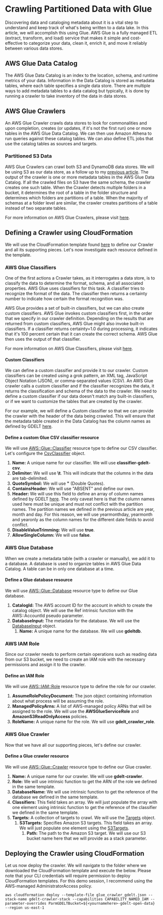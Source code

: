 # Crawling Partitioned Data with Glue

Discovering data and cataloging metadata about it is a vital step to understand and keep track of what's being written to a data lake. In this article, we will accomplish this using Glue. AWS Glue is a fully managed ETL (extract, transform, and load) service that makes it simple and cost-effective to categorize your data, clean it, enrich it, and move it reliably between various data stores.

## AWS Glue Data Catalog

The AWS Glue Data Catalog is an index to the location, schema, and runtime metrics of your data. Information in the Data Catalog is stored as metadata tables, where each table specifies a single data store. There are multiple ways to add metadata tables to a data catalog but typically, it is done by running a crawler to take inventory of the data in data stores.

## AWS Glue Crawlers

An AWS Glue Crawler crawls data stores to look for commonalities and upon completion, creates (or updates, if it's not the first run) one or more tables in the AWS Glue Data Catalog. We can then use Amazon Athena to run queries against these catalog tables. We can also define ETL jobs that use the catalog tables as sources and targets.

### Partitioned S3 Data

AWS Glue Crawlers can crawl both S3 and DynamoDB data stores. We will be using S3 as our data store, as a follow up to my [previous article](partitioning_data_on_s3.md). The output of the crawler is one or more metadata tables in the AWS Glue Data Catalog. If all the crawled files on S3 have the same schema, the crawler creates one such table. When the Crawler detects multiple folders in a bucket, it determines the root of a table in the folder structure and determines which folders are partitions of a table. When the majority of schemas at a folder level are similar, the crawler creates partitions of a table instead of two separate tables.

For more information on AWS Glue Crawlers, please visit [here](https://docs.aws.amazon.com/glue/latest/dg/add-crawler.html).

## Defining a Crawler using CloudFormation

We will use the CloudFormation template found [here](../files/templates/glue_crawler_gdelt.json) to define our Crawler and all its supporting pieces. Let's now investigate each resource defined in the template.

### AWS Glue Classifiers

One of the first actions a Crawler takes, as it interrogates a data store, is to classify the data to determine the format, schema, and all associated properties. AWS Glue uses classifiers for this task. A classifier tries to recognize the format of the data. The classifier then returns a certainty number to indicate how certain the format recognition was.

AWS Glue provides a set of built-in classifiers, but we can also create custom classifiers. AWS Glue invokes custom classifiers first, in the order that we specify in our crawler definition. Depending on the results that are returned from custom classifiers, AWS Glue might also invoke built-in classifiers. If a classifier returns certainty=1.0 during processing, it indicates that it's 100 percent certain that it can create the correct schema. AWS Glue then uses the output of that classifier.

For more information on AWS Glue Classifiers, please visit [here](https://docs.aws.amazon.com/glue/latest/dg/add-classifier.html).

#### Custom Classifiers

We can define a custom classifier and provide it to our crawler. Custom classifiers can be created using a grok pattern, an XML tag, JavaScript Object Notation (JSON), or comma-separated values (CSV). An AWS Glue crawler calls a custom classifier and if the classifier recognizes the data, it returns the classification and schema of the data to the crawler. We need to define a custom classifier if our data doesn't match any built-in classifiers, or if we want to customize the tables that are created by the crawler. 

For our example, we will define a Custom classifier so that we can provide the crawler with the header of the data being crawled. This will ensure that the metadata table created in the Data Catalog has the column names as defined by GDELT [here](http://data.gdeltproject.org/documentation/GDELT-Data_Format_Codebook.pdf).

#### Define a custom Glue CSV classifier resource

We will use [AWS::Glue::Classifier](https://docs.aws.amazon.com/AWSCloudFormation/latest/UserGuide/aws-resource-glue-classifier.html) resource type to define our CSV classifier. Let's configure the [CsvClassifier](https://docs.aws.amazon.com/AWSCloudFormation/latest/UserGuide/aws-properties-glue-classifier-csvclassifier.html) object.

1.  **Name:** A unique name for our classifier. We will use **classifier-gdelt-csv**.
1.  **Delimiter:** We will use **\t**. This will indicate that the columns in the data are tab-delimited.
1.  **QuoteSymbol:** We will use **"** (Double Quotes).
1.  **ContainsHeader:** We will use "ABSENT" and define our own.
1.  **Header:** We will use this field to define an array of column names defined by GDELT [here](http://data.gdeltproject.org/documentation/GDELT-Data_Format_Codebook.pdf). The only caveat here is that the column names used here must be unique and must not conflict with the partition names. The partition names we defined in the previous article are year, month and day. For this reason, we will use yearmonthday, yearmonth and yearonly as the column names for the different date fields to avoid conflict.
1.  **DisableValueTrimming:** We will use **true**.
1.  **AllowSingleColumn:** We will use **false**.

### AWS Glue Database

When we create a metadata table (with a crawler or manually), we add it to a database. A database is used to organize tables in AWS Glue Data Catalog. A table can be in only one database at a time.

#### Define a Glue database resource

We will use [AWS::Glue::Database](https://docs.aws.amazon.com/AWSCloudFormation/latest/UserGuide/aws-resource-glue-database.html) resource type to define our Glue database.

1.  **CatalogId:** The AWS account ID for the account in which to create the catalog object. We will use the Ref intrinsic function with the AWS::AccountId pseudo parameter.
1.  **DatabaseInput:** The metadata for the database. We will use the [DatabaseInput](https://docs.aws.amazon.com/AWSCloudFormation/latest/UserGuide/aws-properties-glue-database-databaseinput.html) object.
    1. **Name:** A unique name for the database. We will use **gdeltdb**.

### AWS IAM Role

Since our crawler needs to perform certain operations such as reading data from our S3 bucket, we need to create an IAM role with the necessary permissions and assign it to the crawler.

#### Define an IAM Role

We will use [AWS::IAM::Role](https://docs.aws.amazon.com/AWSCloudFormation/latest/UserGuide/aws-resource-iam-role.html) resource type to define the role for our crawler.

1.  **AssumeRolePolicyDocument:** The json object containing information about what process will be assuming the role.
1.  **ManagedPolicyArns:** A list of AWS-managed policy ARNs that will be assigned to the role. We will use the **AWSGlueServiceRole** and **AmazonS3ReadOnlyAccess** policies.
1.  **RoleName:** A unique name for the role. We will use **gdelt_crawler_role**.

### AWS Glue Crawler

Now that we have all our supporting pieces, let's define our crawler.

#### Define a Glue crawler resource

We will use [AWS::Glue::Crawler](https://docs.aws.amazon.com/AWSCloudFormation/latest/UserGuide/aws-resource-glue-crawler.html) resource type to define our Glue crawler.

1.  **Name:** A unique name for our crawler. We will use **gdelt-crawler**.
1.  **Role:** We will use intrinsic function to get the ARN of the role we defined in the same template.
1.  **DatabaseName:** We will use intrinsic function to get the reference of the database we defined in the same template.
1.  **Classifiers:** This field takes an array. We will just populate the array with one element using intrinsic function to get the reference of the classifier we defined in the same template.
1.  **Targets:** A collection of targets to crawl. We will use the [Targets](https://docs.aws.amazon.com/AWSCloudFormation/latest/UserGuide/aws-properties-glue-crawler-targets.html) object.
    1.  **S3Targets:** Specifies Amazon S3 targets. This field takes an array. We will just populate one element using the [S3Targets](https://docs.aws.amazon.com/AWSCloudFormation/latest/UserGuide/aws-properties-glue-crawler-s3target.html).
        1.  **Path:** The path to the Amazon S3 target. We will use our S3 bucket name here that we will provide as a stack parameter.

## Deploying the Crawler using CloudFormation

Let us now deploy the crawler. We will navigate to the folder where we downloaded the CloudFormation template and execute the below. Please note that your CLI credentials will require permission to deploy CloudFormation templates. For this demo session, I recommend using the AWS-managed AdministratorAccess policy.
```
aws cloudformation deploy --template-file glue_crawler_gdelt.json --stack-name gdelt-crawler-stack --capabilities CAPABILITY_NAMED_IAM --parameter-overrides ParmGDELTBucket=${<yournamehere>-gdelt-open-data} --region us-east-1
```